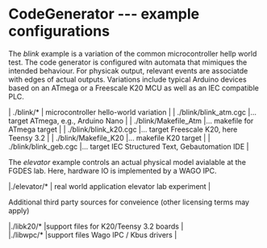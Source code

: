 # CodeGenerator --- example configurations


The _blink_ example is a variation of the common microcontroller hellp world test.
The code generator is configured witn automata that mimiques the intended behaviour.
For physicak output, relevant events are associatde with edges of actual outputs.
Variations include typical Arduino devices based on an ATmega or a Freescale K20
MCU as well as an IEC compatible PLC.

| ./blink/*                   | microcontroller hello-world variation            |
| ./blink/blink_atm.cgc       |... target ATmega, e.g., Arduino Nano             |
| ./blink/Makefile_Atm        |... makefile for ATmega target                    |
| ./blink/blink_k20.cgc       |... target Freescale K20, here Teensy 3.2         |
| ./blink/Makefile_K20        |... makefile K20 target                           |
| ./blink/blink_geb.cgc       |... target IEC Structured Text, Gebautomation IDE |


The _elevator_ example controls an actual physical model avialable at the FGDES lab.
Here, hardware IO is implemented by a WAGO IPC.

|./elevator/*                | real world application elevator lab experiment    |


Additional third party sources for conveience (other licensing terms may apply)

|./libk20/*                  |support files for K20/Teensy 3.2 boards |                
|./libwpc/*                  |support files Wago IPC / Kbus drivers   |


 
